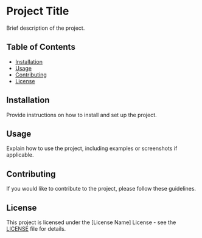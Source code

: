 # Project Title

Brief description of the project.

## Table of Contents

- [Installation](#installation)
- [Usage](#usage)
- [Contributing](#contributing)
- [License](#license)

## Installation

Provide instructions on how to install and set up the project.

## Usage

Explain how to use the project, including examples or screenshots if applicable.

## Contributing

If you would like to contribute to the project, please follow these guidelines.

## License

This project is licensed under the [License Name] License - see the [LICENSE](LICENSE) file for details.
